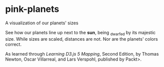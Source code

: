 # pink-planets
A visualization of our planets' sizes

See how our planets line up next to the **sun**, being <sub>dwarfed</sub> by its majestic size. While sizes are scaled, distances are not. Nor are the planets' colors correct. 

As learned through *Learning D3.js 5 Mapping*, Second Edition, by Thomas Newton, Oscar Villarreal, and Lars Verspohl, published by Packt>.
